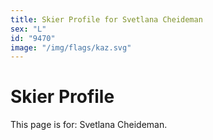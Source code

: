```yaml
---
title: Skier Profile for Svetlana Cheideman
sex: "L"
id: "9470"
image: "/img/flags/kaz.svg" 
---
```


# Skier Profile

This page is for: Svetlana Cheideman.
    